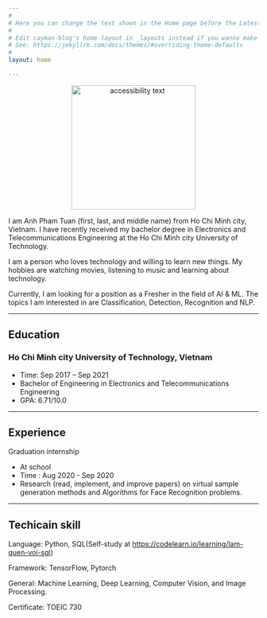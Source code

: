 ```yaml
---
#
# Here you can change the text shown in the Home page before the Latest Posts section.
#
# Edit cayman-blog's home layout in _layouts instead if you wanna make some changes
# See: https://jekyllrb.com/docs/themes/#overriding-theme-defaults
#
layout: home

---
```

<p align="center">
  <img src="https://lh3.googleusercontent.com/pw/AM-JKLU-fXz_YYZFprcqlyMus-TpKJ1s6zs6PEWNcLh6wf2M-wKSqggp3lfv5O6sUBwkEBt42x0WtFDSSsa18tzo-EN8dsTXHOLyTc-ntjvmNKaowvXfw5Jspug_UrddmX4XOBi33JnOxB9Lkxj_wgUGid25=w786-h663-no?authuser=0" width="250" alt="accessibility text">
</p>

I am Anh Pham Tuan (first, last, and middle name) from Ho Chi Minh city, Vietnam. I have recently received my bachelor degree in Electronics and Telecommunications Engineering at the Ho Chi Minh city University of Technology.

I am a person who loves technology and willing to learn new things. My hobbies are watching movies, listening to music and learning about technology.

Currently, I am looking for a position as a Fresher in the field of AI & ML. The topics I am interested in are Classification, Detection, Recognition and NLP.



------
## Education


### Ho Chi Minh city University of Technology, Vietnam
* Time: Sep 2017 – Sep 2021
* Bachelor of Engineering in Electronics and Telecommunications Engineering
* GPA: 6.71/10.0  



------
## Experience

Graduation internship
  * At school 
  * Time : Aug 2020 - Sep 2020
  * Research (read, implement, and improve papers) on virtual sample generation methods and Algorithms for Face Recognition problems.

  


------
## Techicain skill

Language: Python, SQL(Self-study at https://codelearn.io/learning/lam-quen-voi-sql)

Framework: TensorFlow, Pytorch

General: Machine Learning, Deep Learning, Computer Vision, and Image Processing.

Certificate: TOEIC 730




















































































